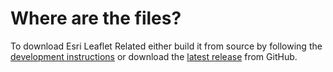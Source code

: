 # Where are the files?

To download Esri Leaflet Related either build it from source by following the [development instructions](https://github.com/jgravois/esri-leaflet-related#development-instructions) or download the [latest release](https://github.com/jgravois/esri-leaflet-related/releases) from GitHub.
